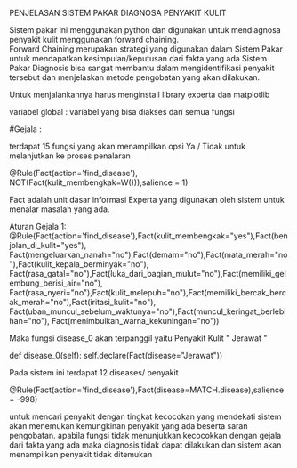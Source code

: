 PENJELASAN SISTEM PAKAR DIAGNOSA PENYAKIT KULIT 

Sistem pakar ini menggunakan python dan digunakan untuk mendiagnosa penyakit kulit menggunakan forward chaining.  
Forward Chaining merupakan strategi yang digunakan dalam Sistem Pakar untuk mendapatkan kesimpulan/keputusan dari fakta yang ada
Sistem Pakar Diagnosis bisa sangat membantu dalam mengidentifikasi penyakit tersebut dan menjelaskan metode pengobatan yang akan dilakukan.

Untuk menjalankannya harus menginstall library experta dan matplotlib

variabel global : variabel yang bisa diakses dari semua fungsi

#Gejala :

terdapat 15 fungsi yang akan menampilkan opsi Ya / Tidak untuk melanjutkan ke proses penalaran


@Rule(Fact(action='find_disease'), NOT(Fact(kulit_membengkak=W())),salience = 1)

Fact adalah unit dasar informasi Experta yang digunakan oleh sistem untuk menalar masalah yang ada.

Aturan Gejala 1:
@Rule(Fact(action='find_disease'),Fact(kulit_membengkak="yes"),Fact(benjolan_di_kulit="yes"),
		  Fact(mengeluarkan_nanah="no"),Fact(demam="no"),Fact(mata_merah="no"),Fact(kulit_kepala_berminyak="no"),
		  Fact(rasa_gatal="no"),Fact(luka_dari_bagian_mulut="no"),Fact(memiliki_gelembung_berisi_air="no"),
		  Fact(rasa_nyeri="no"),Fact(kulit_melepuh="no"),Fact(memiliki_bercak_bercak_merah="no"),Fact(iritasi_kulit="no"),
		  Fact(uban_muncul_sebelum_waktunya="no"),Fact(muncul_keringat_berlebihan="no"),
		  Fact(menimbulkan_warna_kekuningan="no"))

Maka fungsi disease_0 akan terpanggil yaitu Penyakit Kulit " Jerawat "

def disease_0(self):
		self.declare(Fact(disease="Jerawat"))

Pada sistem ini terdapat 12 diseases/ penyakit

@Rule(Fact(action='find_disease'),Fact(disease=MATCH.disease),salience = -998) 

untuk mencari penyakit dengan tingkat kecocokan yang mendekati sistem akan menemukan kemungkinan penyakit yang ada beserta saran pengobatan.
apabila fungsi tidak menunjukkan kecocokkan dengan gejala dari fakta yang ada maka diagnosis tidak dapat dilakukan dan sistem akan menampilkan penyakit tidak ditemukan

